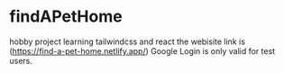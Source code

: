 # findAPetHome
hobby project learning tailwindcss and react
the webisite link is (https://find-a-pet-home.netlify.app/)
Google Login is only valid for test users. 
